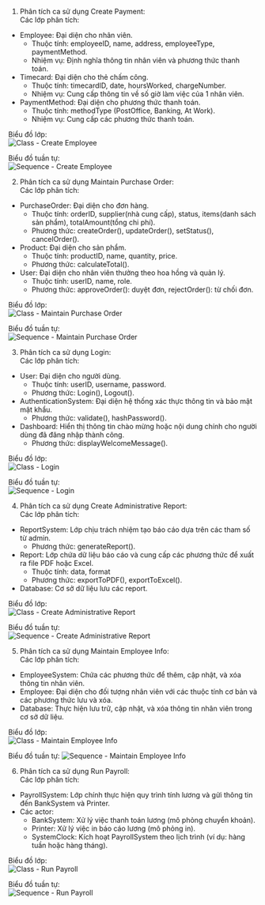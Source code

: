 1. Phân tích ca sử dụng Create Payment:    
Các lớp phân tích:
-  Employee: Đại diện cho nhân viên.
    +  Thuộc tính: employeeID, name, address, employeeType, paymentMethod.
    +  Nhiệm vụ: Định nghĩa thông tin nhân viên và phương thức thanh toán.
-  Timecard: Đại diện cho thẻ chấm công.
    +  Thuộc tính: timecardID, date, hoursWorked, chargeNumber.
    +  Nhiệm vụ: Cung cấp thông tin về số giờ làm việc của 1 nhân viên.
-  PaymentMethod: Đại diện cho phương thức thanh toán.
    +  Thuộc tính: methodType (PostOffice, Banking, At Work).
    +  Nhiệm vụ: Cung cấp các phương thức thanh toán.

Biểu đồ lớp:    
![Class - Create Employee](https://www.planttext.com/api/plantuml/png/P95DJiCm48NtESKeQwBkiogqIB0eL6ebraCyQQpw9_8uYmXnCXOSYIim1jSYnGlByzb-yvxzzV6vveWXJjPKLMUG6UxjQFnC16yLo6X0gnOECMXtoi2XfIk4IWLYlgAKfOxpM2u0h5PGF_WfcBc-WVg01eCcbTORRwrcrjv9dJL6d2svkACuU36o_rjMxnVJHsrfWq4Lqr509-1nsu9sCLE5KOniPSvW41_yuiEPHBit7Yydkm73YPuc-qgX1VvDLTejN9IUzgVy7tRlES9pt-kEKiexT6VPIylR2AbvdPJBkpTDYRE0o-ZLcfnAt_OD003__mC0)

Biểu đồ tuần tự:    
![Sequence - Create Employee](https://www.planttext.com/api/plantuml/png/P95DJiCm48NtESKeQwBkiogqIB0eL6ebraCyQQpw9_8uYmXnCXOSYIim1jSYnGlByzb-yvxzzV6vveWXJjPKLMUG6UxjQFnC16yLo6X0gnOECMXtoi2XfIk4IWLYlgAKfOxpM2u0h5PGF_WfcBc-WVg01eCcbTORRwrcrjv9dJL6d2svkACuU36o_rjMxnVJHsrfWq4Lqr509-1nsu9sCLE5KOniPSvW41_yuiEPHBit7Yydkm73YPuc-qgX1VvDLTejN9IUzgVy7tRlES9pt-kEKiexT6VPIylR2AbvdPJBkpTDYRE0o-ZLcfnAt_OD003__mC0)

2. Phân tích ca sử dụng Maintain Purchase Order:    
Các lớp phân tích:
-  PurchaseOrder: Đại diện cho đơn hàng.
    +  Thuộc tính: orderID, supplier(nhà cung cấp), status, items(danh sách sản phẩm), totalAmount(tổng chi phí).
    +  Phương thức: createOrder(), updateOrder(), setStatus(), cancelOrder().
-  Product: Đại diện cho sản phẩm.
    +  Thuộc tính: productID, name, quantity, price.
    +  Phương thức: calculateTotal().
-  User: Đại diện cho nhân viên thưởng theo hoa hồng và quản lý.
    +  Thuộc tính: userID, name, role.
    +  Phương thức: approveOrder(): duyệt đơn, rejectOrder(): từ chối đơn.
   
Biểu đồ lớp:    
![Class - Maintain Purchase Order](https://www.planttext.com/api/plantuml/png/V9BFJiCm3CRlUGghfmsjshr2qv2u886OD7W0ateZA4rAx20Xn9Dnu95u1T8_wxPkMc-slxYVV_RVp--I1OF4oYgbBJB3AWRzYaoFeQG0NmhIbuDlehjRAC0uwNCSwzgQ92fWBS6uxIulA977MIDKDSbxmtAz2hwCMXPzJRoWlQbyT98KfOylbjeIW0w4qfcPdFnmThxhj7yRwt9uUr789ElMz6JaVIVGw3JPhjDKVG-ikZu3fRgBHvmSLZIcyHxHYP7F8s5qHbR1Q3g1W5P7csPvQa1DfllwOEMP3xOL-MHPvqm4R_SvWFaSidxxAKv0DfiiBHwo1tIufP3rRh1EStxqNDl3I4sEpcQ7BT0RQRaWd2K9idS7mDD4noTubUS3w0AqTuB6iMe7plF5w60Bg5gthDIINDaSzZy0003__mC0)

Biểu đồ tuần tự:  
![Sequence - Maintain Purchase Order](https://www.planttext.com/api/plantuml/png/X58zJiCm5DvzYgTCZLGkm82AAYO4L702otbD38bjx6Uad82P6u0OkZ8mDKE78kwH4t05d3X015NnO3zRtz-p_T5iPewu9L-LZ751si9SLvLqJcg5sKbbIbqZ0dSGSClbW3dZYkTek-CgbeoP82E5D5mH90jlHS4TNjWCRTBXT5Snrgl0mL7Smo48YvmYRkAyCQL4EmL9MBaftFgW9gcUWh5IOCeYQqHtI5V4oRj9ia2LIPKdwGuNRx9lbr_Q0JxqC2PmOwo-6nZxVOyZDEkCUKbmtgut7juUtfyK5Dj7bSDDiNqDIpXwQPjd0Pcls-QU68InmzlYDGgArk5sd5Pf3zqNuhBdz272DSGWfuK4qQvN8KRRhEfnf5xlxrjm9R3ywla_otcFBdyyPs7kFj8d0000__y30000)

3. Phân tích ca sử dụng Login:    
Các lớp phân tích:    
-  User: Đại diện cho người dùng.
    +  Thuộc tính: userID, username, password.
    +  Phương thức: Login(), Logout().
-  AuthenticationSystem: Đại diện hệ thống xác thực thông tin và bảo mật mật khẩu.
    +  Phương thức: validate(), hashPassword().
-  Dashboard: Hiển thị thông tin chào mừng hoặc nội dung chính cho người dùng đã đăng nhập thành công.
    +  Phương thức: displayWelcomeMessage().

Biểu đồ lớp:    
![Class - Login](https://www.planttext.com/api/plantuml/png/R951Ri8m44NtFiKiWqGka4L59JPTLAg4KDU3FIGZEJRoZ5iXnCcww95w1Hm8q9Puv-_vUd--Vxw-5wAODFVU6EjH1DP22Gu6ogaXbylB4XhWeB-aW3qLSQM9GplgksB-ZCdzrG5yR3bKio9lOlHtCMQjPkPunJvdxIWeMrIEORKNfNwC0V21dXqgLG_m-IFt7wf3wTx6cMfoU8nxYx8iZat4CdNbEvQTn_qxUHjxUYKHR2zXYdqexBp8kRcwVfhUfRaqOIOV1zSTsq0Ynuci2l0M95jRaCOiABZXfqu0003__mC0)

Biểu đồ tuần tự:  
![Sequence - Login](https://www.planttext.com/api/plantuml/png/b5AnJiCm4Dtz5QTE8C4FT415C30WX0Hym96OnghZHF6vA7C71gPE32mW1aGb90QcPEYGYl_m5_0BN19A6iI21yllVFVktRC_o-N84cRaOYq41fHaS65b9bAEgK2bQ0W6nybO6JZ5iHm0Mj0rh54_QzzH90rZ99KOECijoRWfGBvfOR_Y46rqcM0MDbdX6WbHIu3TlQuJ3E4ayiLh2bGj3ApcgvaPWsb3q-e1OZuHJ3ZmuaHNnXnTSoQPebOXajnotC5WB7SWHMklaopSvlarmNbKlJCryS2HBvzIqBwy4S1hW-YNj6-3h0i2QUsWoUvf-1cjJZw8NExB6VD_lFdodfkjvhvO6kZi459RkIbbqXx_g-WAbPRX7u8QWuTmf1eXnBotDUsTQipCguM3m1VFRcsnziMZ4jBmsunuht_B5m000F__0m00)

4. Phân tích ca sử dụng Create Administrative Report:  
Các lớp phân tích:  
-  ReportSystem: Lớp chịu trách nhiệm tạo báo cáo dựa trên các tham số từ admin.
    +  Phương thức: generateReport().
-  Report: Lớp chứa dữ liệu báo cáo và cung cấp các phương thức để xuất ra file PDF hoặc Excel.
    +  Thuộc tính: data, format
    +  Phương thức: exportToPDF(), exportToExcel().
-  Database: Cơ sở dữ liệu lưu các report.

Biểu đồ lớp:      
![Class - Create Administrative Report](https://www.planttext.com/api/plantuml/png/Z50x3e904Ett55jg8XUWC1H8fOaHBp32G4XO83EZWHXFPk6Hl8BBnrMit6QIUM_Vc_UUzqV00YHdKogLbC2i3zZK9777WaPVbHvUZXKI28xWGhe6jQzZeQBALxe10eE2n7QvWsPfnyXKjxdi9EZf50GiQrkmJ9ki9WFYL2TZRFjlnteVHejUDYfA_84sROBb1tIEeRKu0UDN21clw95_CWpNMRrP9PwtVeVnNIyySGRK6VkQqChZ1NaCd55jb0gmIll2Nm000F__0m00)

Biểu đồ tuần tự:         
![Sequence - Create Administrative Report](https://www.planttext.com/api/plantuml/png/R54zJiCm5DvzYgTEL6elqA4g0Wb612TmugVKKkAazalLZ8Y10J5m0oeEm4mzCEGaFW5NuAMkQ4AxMFRpz-VFF_vxuKXQgejS29bIQU5I5Tg8YeSwrPKq1ADxh4fBS8C6hIHT6hYJ6Ov0Eh3xg-vublBGECAYXuo38VPQaaoaYu8g4M8V0QRpdZhCu6eP_Ak1l0oxhOQatPQGTikwVUysAT1I5k22VnCztfzAT6OTYwiQ7SM45zHKE07E8miaj6ui1d2cguH96Hu8NTWp90PDJwt8Xjq7h8D_11Ny9-Gw-EVwcFt4Q_3WBFQDXwIAdSV_dXQRci4j2pyPRY3ubwFy1AZzQY2DnH5dqR2fkI2J2R50exfl_mK00F__0m00)

5. Phân tích ca sử dụng Maintain Employee Info:  
Các lớp phân tích:
-  EmployeeSystem: Chứa các phương thức để thêm, cập nhật, và xóa thông tin nhân viên.
-  Employee: Đại diện cho đối tượng nhân viên với các thuộc tính cơ bản và các phương thức lưu và xóa.
-  Database: Thực hiện lưu trữ, cập nhật, và xóa thông tin nhân viên trong cơ sở dữ liệu.

Biểu đồ lớp:  
![Class - Maintain Employee Info](https://www.planttext.com/api/plantuml/png/p58x3i8m3Drp2ez5eXVeW3h0mC342GonIgGcZMfJX10dO-18N86qAa64pqoMHEyJFJ_vThcMBDZAtjPARMjaXeNrTNCaMXzPoC99mN1GwmUJQHI40bRe9-7g6gD7qTu7YgAEniTo7cHhQOshfl3LhAcct-PeEATXnvWvV72DZ4DBAHQ6QYbyay2-OIEcSIckoOUkB3bvPG0OEye-pfEzXvw71ZR85BljtNzLRh83UJvxDbs0HOSLSLGDV1og0EE4MjmAmy78JgcIdEuNx0u00F__0m00)

Biểu đồ tuần tự:
![Sequence - Maintain Employee Info](https://www.planttext.com/api/plantuml/png/X951IWCn58RtESLFLmeMzowaOWM52e9UuCqaT8AJp7GcK-XIN8bu0ZUYkuBWGX0cYou6l4TEu1MQT3hM2kBkvNylt__dvSik1gMXmbGgPOnYanKuuafgbdjHnZ8dRT0xKNcQpOJ0EMaQ2oMyUE6B7gY4K7ce_xXnEIkDKDrWUzeU7PAXYCeMnYF6LW7GF-p8EC1nuko3XacQkO9ozb4YoLpz4IFsdJkTe7JsbQ2JvbbZAfkvPjtj5jGwUrILSpAYoxSZriNPS0--GRlO1t7-tLzfR0FmD1vvpEZphGfvtlKOniVzwUm7-hzShmfNls3gx0skNRqmc5H1IDUK9_-2EB2sdJOBE9NEteO5E7l_3u4DXERXFvS0003__mC0)

6. Phân tích ca sử dụng Run Payroll:    
Các lớp phân tích:
-  PayrollSystem: Lớp chính thực hiện quy trình tính lương và gửi thông tin đến BankSystem và Printer.
-  Các actor:
    +  BankSystem: Xử lý việc thanh toán lương (mô phỏng chuyển khoản).
    +  Printer: Xử lý việc in báo cáo lương (mô phỏng in).
    +  SystemClock: Kích hoạt PayrollSystem theo lịch trình (ví dụ: hàng tuần hoặc hàng tháng).

Biểu đồ lớp:  
![Class - Run Payroll](https://www.planttext.com/api/plantuml/png/d94nRiCm34LtdO9Z0jGNy504RPTkGNC2LYQC89Haa5G1e-Z9EkH8kK8KkogSf5ErYV__1_7hz7tSgA5O3koSPrI5BOwIc7UZ6WNuT30ToV57MAsXXO-qxoQb0O_iCwFHdVvLaKyO3pUyGP8drP8956r5OU0q4hs-bF3EP1_x1y2GShGow59-PxhdRelFI1RGSd-Z8Sb_YVChdpdvmo-rPFkUfAvtrS-IiCmspUDDaMtbgBiMBjP5GIqenKvXc9k13Wt_IDJLgrschMUtsvJHvKVF0000__y30000)

Biểu đồ tuần tự:    
![Sequence - Run Payroll](https://www.planttext.com/api/plantuml/png/R90z3i8m38NtdCBgL2Iu00EgW8KDmGbCiAge-PFZ3ZqR0qVY2gI4IYrYi_q-lsVvzNWsIP2bTrOfr18OhaCISWSRTATYbems4Rr0TSQ1WxL5hm0Jn39POdlqtOovvVR7XuqNuk9GQgLcgR3PJSwm1M7JjiJVy7gb9cb1QRIwjoZqbnjlo53ae2cbZ3ZoKfEBDWn4f-CQq8NUozAydFRPozM5Ok3_IweXVny_-0O00F__0m00)

